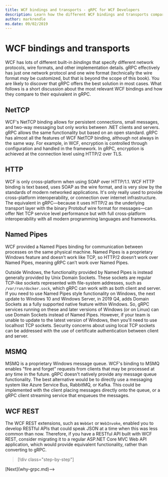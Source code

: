 ```yaml
---
title: WCF bindings and transports - gRPC for WCF Developers
description: Learn how the different WCF bindings and transports compare to gRPC.
author: markrendle
ms.date: 09/02/2019
---
```


# WCF bindings and transports

WCF has lots of different built-in *bindings* that specify different network protocols, wire formats, and other implementation details. gRPC effectively has just one network protocol and one wire format (technically the wire format *may* be customized, but that is beyond the scope of this book). You are likely to discover that gRPC offers the best solution in most cases. What follows is a short discussion about the most relevant WCF bindings and how they compare to their equivalent in gRPC.

## NetTCP

WCF's NetTCP binding allows for persistent connections, small messages, and two-way messaging but only works between .NET clients and servers. gRPC allows the same functionality but based on an open standard. gRPC has almost all the features of WCF NetTCP binding, although not always in the same way. For example, in WCF, encryption is controlled through configuration and handled in the framework. In gRPC, encryption is achieved at the connection level using HTTP/2 over TLS.

## HTTP

WCF is only cross-platform when using SOAP over HTTP/1.1. WCF HTTP binding is text based, uses SOAP as the wire format, and is very slow by the standards of modern networked applications. It's only really used to provide cross-platform interoperability, or connection over internet infrastructure. The equivalent in gRPC—because it uses HTTP/2 as the underlying transport layer with the binary Protobuf wire format for messages—can offer Net TCP service level performance but with full cross-platform interoperability with all modern programming languages and frameworks.

## Named Pipes

WCF provided a Named Pipes binding for communication between processes on the same physical machine. Named Pipes is a proprietary Windows feature and doesn’t work like TCP, so HTTP/2 doesn’t work over Named Pipes, meaning gRPC can’t work over Named Pipes.

Outside Windows, the functionality provided by Named Pipes is instead generally provided by Unix Domain Sockets. These sockets are regular TCP-like sockets represented with file-system addresses, such as `/var/run/docker.sock`, which gRPC can work with as both client and server. If you need to use Named Pipes style functionality on Windows, the next update to Windows 10 and Windows Server, in 2019 Q4, adds Domain Sockets as a fully supported native feature within Windows. So, gRPC services running on these and later versions of Windows (or on Linux) can use Domain Sockets instead of Named Pipes. However, if your team is unable to update to the latest version of Windows, then you'll need to use localhost TCP sockets. Security concerns about using local TCP sockets can be addressed with the use of certificate authentication between client and server.

## MSMQ

MSMQ is a proprietary Windows message queue. WCF's binding to MSMQ enables "fire and forget" requests from clients that may be processed at any time in the future. gRPC doesn't natively provide any message queue functionality. The best alternative would be to directly use a messaging system like Azure Service Bus, RabbitMQ, or Kafka. This could be implemented with the client placing messages directly onto the queue, or a gRPC client streaming service that enqueues the messages.

## WCF REST

The WCF REST extensions, such as `WebGet` or `WebInvoke`, enabled you to develop RESTful APIs that could speak JSON at a time when this was less common than now. Therefore, if you have a RESTful API built with WCF REST, consider migrating it to a regular ASP.NET Core MVC Web API application, which would provide equivalent functionality, rather than converting to gRPC.

>[!div class="step-by-step"]
<!-->[Next](why-grpc.md)-->

